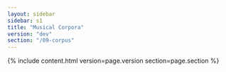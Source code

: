 ```yaml
---
layout: sidebar
sidebar: s1
title: "Musical Corpora"
version: "dev"
section: "/09-corpus"
---
```

{% include content.html version=page.version section=page.section %}